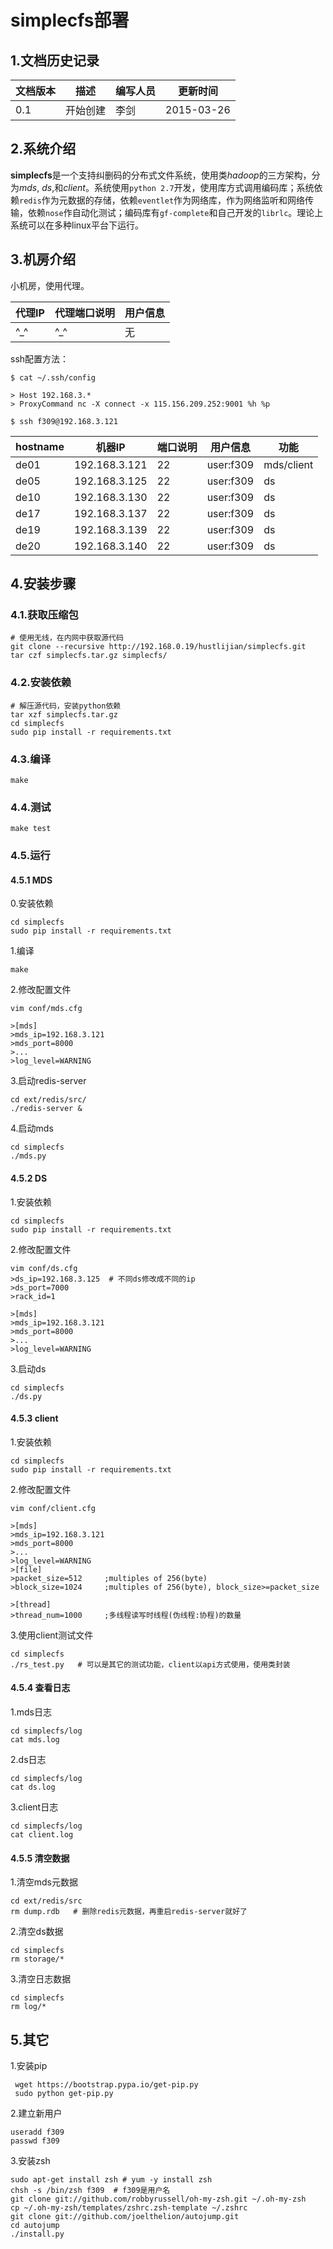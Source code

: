 # simplecfs部署

## 1.文档历史记录
文档版本 | 描述	| 编写人员 | 更新时间
----    | ---   | ---    | --- 
0.1	| 开始创建 | 李剑	| 2015-03-26

## 2.系统介绍
**simplecfs**是一个支持纠删码的分布式文件系统，使用类*hadoop*的三方架构，分为*mds*, *ds*,和*client*。系统使用`python 2.7`开发，使用库方式调用编码库；系统依赖`redis`作为元数据的存储，依赖`eventlet`作为网络库，作为网络监听和网络传输，依赖`nose`作自动化测试；编码库有`gf-complete`和自己开发的`librlc`。理论上系统可以在多种linux平台下运行。

## 3.机房介绍
小机房，使用代理。

代理IP | 代理端口说明 | 用户信息 
--- | ---- | -----
^_^ | ^_^ | 无

ssh配置方法：

	$ cat ~/.ssh/config

	> Host 192.168.3.*
	> ProxyCommand nc -X connect -x 115.156.209.252:9001 %h %p

	$ ssh f309@192.168.3.121

hostname |机器IP | 端口说明 | 用户信息 | 功能
--- | ---- | ----- | ----- | -----
de01 | 192.168.3.121 | 22 | user:f309 | mds/client
de05 | 192.168.3.125 | 22 | user:f309 | ds
de10 | 192.168.3.130 | 22 | user:f309 | ds
de17 | 192.168.3.137 | 22 | user:f309 | ds
de19 | 192.168.3.139 | 22 | user:f309 | ds
de20 | 192.168.3.140 | 22 | user:f309 | ds

## 4.安装步骤

### 4.1.获取压缩包

	# 使用无线，在内网中获取源代码
	git clone --recursive http://192.168.0.19/hustlijian/simplecfs.git
	tar czf simplecfs.tar.gz simplecfs/

### 4.2.安装依赖

	# 解压源代码，安装python依赖	
	tar xzf simplecfs.tar.gz 
	cd simplecfs
	sudo pip install -r requirements.txt

### 4.3.编译

	make
	
### 4.4.测试

	make test

### 4.5.运行

#### 4.5.1 MDS

0.安装依赖

	cd simplecfs
	sudo pip install -r requirements.txt

1.编译

	make
	
2.修改配置文件

	vim conf/mds.cfg
	
	>[mds]
	>mds_ip=192.168.3.121
	>mds_port=8000
	>...
	>log_level=WARNING
	
3.启动redis-server

	cd ext/redis/src/
	./redis-server &

4.启动mds

	cd simplecfs
	./mds.py


#### 4.5.2 DS

1.安装依赖

	cd simplecfs
	sudo pip install -r requirements.txt
	
2.修改配置文件

	vim conf/ds.cfg
	>ds_ip=192.168.3.125  # 不同ds修改成不同的ip
	>ds_port=7000
	>rack_id=1

	>[mds]
	>mds_ip=192.168.3.121
	>mds_port=8000
	>...
	>log_level=WARNING

3.启动ds

	cd simplecfs
	./ds.py
	
#### 4.5.3 client

1.安装依赖

	cd simplecfs
	sudo pip install -r requirements.txt
	
2.修改配置文件

	vim conf/client.cfg

	>[mds]
	>mds_ip=192.168.3.121
	>mds_port=8000
	>...
	>log_level=WARNING
	>[file]
	>packet_size=512     ;multiples of 256(byte)
	>block_size=1024     ;multiples of 256(byte), block_size>=packet_size

	>[thread]
	>thread_num=1000     ;多线程读写时线程(伪线程:协程)的数量


3.使用client测试文件

	cd simplecfs
	./rs_test.py   # 可以是其它的测试功能，client以api方式使用，使用类封装

#### 4.5.4 查看日志

1.mds日志

	cd simplecfs/log
	cat mds.log
	
2.ds日志

	cd simplecfs/log
	cat ds.log

3.client日志

	cd simplecfs/log
	cat client.log
	
#### 4.5.5 清空数据

1.清空mds元数据

	cd ext/redis/src
	rm dump.rdb   # 删除redis元数据，再重启redis-server就好了

2.清空ds数据

	cd simplecfs
	rm storage/*

3.清空日志数据

	cd simplecfs
	rm log/*
	
## 5.其它

1.安装pip

     wget https://bootstrap.pypa.io/get-pip.py
     sudo python get-pip.py
    
2.建立新用户

	useradd f309
	passwd f309
     
3.安装zsh

	sudo apt-get install zsh # yum -y install zsh
	chsh -s /bin/zsh f309  # f309是用户名
	git clone git://github.com/robbyrussell/oh-my-zsh.git ~/.oh-my-zsh
	cp ~/.oh-my-zsh/templates/zshrc.zsh-template ~/.zshrc
	git clone git://github.com/joelthelion/autojump.git
	cd autojump
	./install.py
